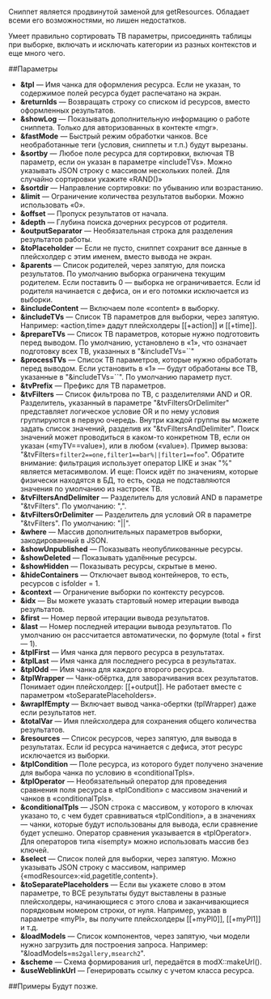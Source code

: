 Сниппет является продвинутой заменой для getResources. Обладает всеми его возможностями, но лишен недостатков.

Умеет правильно сортировать ТВ параметры, присоединять таблицы при выборке, включать и исключать категории из разных контекстов и еще много чего.

##Параметры
* **&tpl** — Имя чанка для оформления ресурса. Если не указан, то содержимое полей ресурса будет распечатано на экран.
* **&returnIds** — Возвращать строку со списком id ресурсов, вместо оформленных результатов.
* **&showLog** — Показывать дополнительную информацию о работе сниппета. Только для авторизованных в контекте «mgr».
* **&fastMode** — Быстрый режим обработки чанков. Все необработанные теги (условия, сниппеты и т.п.) будут вырезаны.
* **&sortby** — Любое поле ресурса для сортировки, включая ТВ параметр, если он указан в параметре «includeTVs». Можно указывать JSON строку с массивом нескольких полей. Для случайно сортировки укажите «RAND()»
* **&sortdir** — Направление сортировки: по убыванию или возрастанию.
* **&limit** — Ограничение количества результатов выборки. Можно использовать «0».
* **&offset** — Пропуск результатов от начала.
* **&depth** — Глубина поиска дочерних ресурсов от родителя.
* **&outputSeparator** — Необязательная строка для разделения результатов работы.
* **&toPlaceholder** — Если не пусто, сниппет сохранит все данные в плейсхолдер с этим именем, вместо вывода не экран.
* **&parents** — Список родителей, через запятую, для поиска результатов. По умолчанию выборка ограничена текущим родителем. Если поставить 0 — выборка не ограничивается. Если id родителя начинается с дефиса, он и его потомки исключается из выборки.
* **&includeContent** — Включаем поле «content» в выборку.
* **&includeTVs** — Список ТВ параметров для выборки, через запятую. Например: «action,time» дадут плейсхолдеры [[+action]] и [[+time]].
* **&prepareTVs** — Список ТВ параметров, которые нужно подготовить перед выводом. По умолчанию, установлено в «1», что означает подготовку всех ТВ, указанных в "&includeTVs=``"
* **&processTVs** — Список ТВ параметров, которые нужно обработать перед выводом. Если установить в «1» — будут обработаны все ТВ, указанные в "&includeTVs=``". По умолчанию параметр пуст.
* **&tvPrefix** — Префикс для ТВ параметров.
* **&tvFilters** — Список фильтрова по ТВ, с разделителями AND и OR. Разделитель, указанный в параметре "&tvFiltersOrDelimiter" представляет логическое условие OR и по нему условия группируются в первую очередь. Внутри каждой группы вы можете задать список значений, разделив их "&tvFiltersAndDelimiter". Поиск значений может проводиться в каком-то конкретном ТВ, если он указан («myTV==value»), или в любом («value»). Пример вызова: "&tvFilters=`filter2==one,filter1==bar%||filter1==foo`".
Обратите внимание: фильтрация использует оператор LIKE и знак "%" является метасимволом.
И еще: Поиск идёт по значениям, которые физически находятся в БД, то есть, сюда не подставляются значения по умолчанию из настроек ТВ.
* **&tvFiltersAndDelimiter** — Разделитель для условий AND в параметре "&tvFilters". По умолчанию: ",".
* **&tvFiltersOrDelimiter** — Разделитель для условий OR в параметре "&tvFilters". По умолчанию: "||".
* **&where** — Массив дополнительных параметров выборки, закодированный в JSON.
* **&showUnpublished** — Показывать неопубликованные ресурсы.
* **&showDeleted** — Показывать удалённые ресурсы.
* **&showHidden** — Показывать ресурсы, скрытые в меню.
* **&hideContainers** — Отключает вывод контейнеров, то есть, ресурсов с isfolder = 1.
* **&context** — Ограничение выборки по контексту ресурсов.
* **&idx** — Вы можете указать стартовый номер итерации вывода результатов.
* **&first** — Номер первой итерации вывода результатов.
* **&last** — Номер последней итерации вывода результатов. По умолчанию он рассчитается автоматически, по формуле (total + first — 1).
* **&tplFirst** — Имя чанка для первого ресурса в результатах.
* **&tplLast** — Имя чанка для последнего ресурса в результатах.
* **&tplOdd** — Имя чанка для каждого второго ресурса.
* **&tplWrapper** — Чанк-обёртка, для заворачивания всех результатов. Понимает один плейсхолдер: [[+output]]. Не работает вместе с параметром «toSeparatePlaceholders».
* **&wrapIfEmpty** — Включает вывод чанка-обертки (tplWrapper) даже если результатов нет.
* **&totalVar** — Имя плейсхолдера для сохранения общего количества результатов.
* **&resources** — Список ресурсов, через запятую, для вывода в результатах. Если id ресурса начинается с дефиса, этот ресурс исключается из выборки.
* **&tplCondition** — Поле ресурса, из которого будет получено значение для выбора чанка по условию в «conditionalTpls».
* **&tplOperator** — Необязательный оператор для проведения сравнения поля ресурса в «tplCondition» с массивом значений и чанков в «conditionalTpls».
* **&conditionalTpls** — JSON строка с массивом, у которого в ключах указано то, с чем будет сравниваться «tplCondition», а в значениях — чанки, которые будут использованы для вывода, если сравнение будет успешно. Оператор сравнения указывается в «tplOperator». Для операторов типа «isempty» можно использовать массив без ключей.
* **&select** — Список полей для выборки, через запятую. Можно указывать JSON строку с массивом, например {«modResource»:«id,pagetitle,content»}.
* **&toSeparatePlaceholders** — Если вы укажете слово в этом параметре, то ВСЕ результаты будут выставлены в разные плейсхолдеры, начинающиеся с этого слова и заканчивающиеся порядковым номером строки, от нуля. Например, указав в параметре «myPl», вы получите плейсхолдеры [[+myPl0]], [[+myPl1]] и т.д.
* **&loadModels** — Список компонентов, через запятую, чьи модели нужно загрузить для построения запроса. Например: "&loadModels=`ms2gallery,msearch2`".
* **&scheme** — Схема формирования url, передаётся в modX::makeUrl().
* **&useWeblinkUrl** — Генерировать ссылку с учетом класса ресурса.


##Примеры
Будут позже.